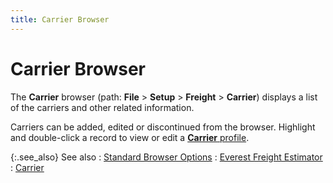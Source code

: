 ```yaml
---
title: Carrier Browser
---
```


# Carrier Browser


The **Carrier** browser (path: **File** > **Setup**  > **Freight** > **Carrier**)  displays a list of the carriers and other related information.


Carriers can be added, edited or discontinued from the browser. Highlight  and double-click a record to view or edit a [**Carrier** profile]({{site.sc_baseurl}}/options/everest-freight-estimator/carrier/carrier_profile.html).


{:.see_also}
See also
: [Standard  Browser Options]({{site.wwe_chm}}/everest-client/ui/browsers/standard_browser_options.html)
: [Everest Freight  Estimator]({{site.sc_baseurl}}/options/everest-freight-estimator/shipping_calculations.html)
: [Carrier]({{site.sc_baseurl}}/options/everest-freight-estimator/carrier/carrier_ee.html)
